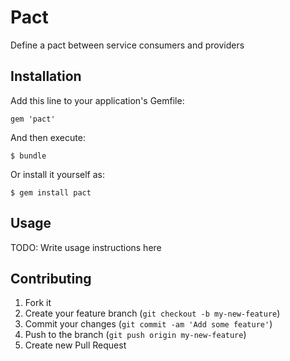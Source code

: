 # Pact

Define a pact between service consumers and providers

## Installation

Add this line to your application's Gemfile:

    gem 'pact'

And then execute:

    $ bundle

Or install it yourself as:

    $ gem install pact

## Usage

TODO: Write usage instructions here

## Contributing

1. Fork it
2. Create your feature branch (`git checkout -b my-new-feature`)
3. Commit your changes (`git commit -am 'Add some feature'`)
4. Push to the branch (`git push origin my-new-feature`)
5. Create new Pull Request
